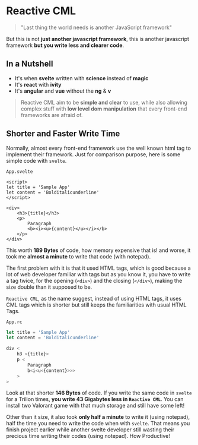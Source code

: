 # Reactive CML

> "Last thing the world needs is another JavaScript framework"

But this is not **just another javascript framework**, this is another javascript framework **but you write less and clearer code**.

## In a Nutshell

-   It's when **svelte** written with **science** instead of **magic**
-   It's **react** with **ivity**
-   It's **angular** and **vue** without the **ng** & **v**

> Reactive CML aim to be **simple and clear** to use, while also allowing complex stuff with **low level dom manipulation** that every front-end frameworks are afraid of.

## Shorter and Faster Write Time

Normally, almost every front-end framework use the well known html tag to implement their framework. Just for comparison purpose, here is some simple code with `svelte`.

`App.svelte`

```svelte
<script>
let title = 'Sample App'
let content = 'Bolditalicunderline'
</script>

<div>
    <h3>{title}</h3>
    <p>
        Paragraph
        <b><i><u>{content}</u></i></b>
    </p>
</div>
```

This worth **189 Bytes** of code, how memory expensive that is! and worse, it took me **almost a minute** to write that code (with notepad).

The first problem with it is that it used HTML tags, which is good because a lot of web developer familiar with tags but as you know it, you have to write a tag twice, for the opening (`<div>`) and the closing (`</div>`), making the size double than it supposed to be.

`Reactive CML`, as the name suggest, instead of using HTML tags, it uses CML tags which is shorter but still keeps the familiarities with usual HTML Tags.

`App.rc`

```js
let title = 'Sample App'
let content = 'Bolditalicunderline'

div <
    h3 <{title}>
    p <
        Paragraph
        b<i<u<{content}>>>
    >
>
```

Look at that shorter **146 Bytes** of code. If you write the same code in `svelte` for a Trilion times, **you write 43 Gigabytes less in `Reactive CML`**. You can install two Valorant game with that much storage and still have some left!

Other than it size, it also took **only half a minute** to write it (using notepad), half the time you need to write the code when with `svelte`. That means you finish project earlier while another svelte developer still wasting their precious time writing their codes (using notepad). How Productive!
